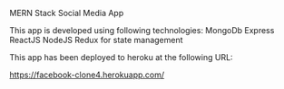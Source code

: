 MERN Stack Social Media App

This app is developed using following technologies:
MongoDb
Express
ReactJS
NodeJS
Redux for state management

This app has been deployed to heroku at the following URL:

https://facebook-clone4.herokuapp.com/
